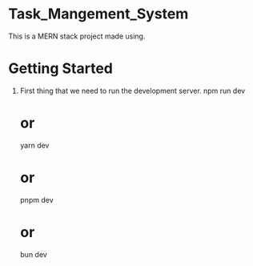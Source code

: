 # Task_Mangement_System

This is a MERN stack project made using.
# Getting Started
1. First thing that we need to run the development server.
    npm run dev
    # or
    yarn dev
    # or
    pnpm dev
    # or
    bun dev
